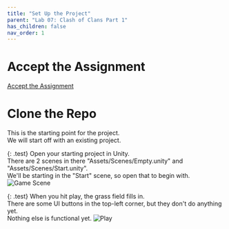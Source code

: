 ```yaml
---
title: "Set Up the Project"
parent: "Lab 07: Clash of Clans Part 1"
has_children: false
nav_order: 1
---
```


# Accept the Assignment
[Accept the Assignment](https://classroom.github.com/a/_55xOjo1)

# Clone the Repo
This is the starting point for the project.\
We will start off with an existing project.

{: .test}
Open your starting project in Unity.\
There are 2 scenes in there "Assets/Scenes/Empty.unity" and "Assets/Scenes/Start.unity".\
We'll be starting in the "Start" scene, so open that to begin with.
![Game Scene](images/lab07/start1.jpg "Game Scene")

{: .test}
When you hit play, the grass field fills in.\
There are some UI buttons in the top-left corner, but they don't do anything yet.\
Nothing else is functional yet.
![Play](images/lab07/start2.jpg "Play")

